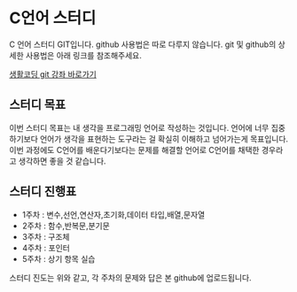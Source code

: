 # C언어 스터디

C 언어 스터디 GIT입니다. github 사용법은 따로 다루지 않습니다. git 및 github의 상세한 사용법은 아래 링크를 참조해주세요.

[생활코딩 git 강좌 바로가기](https://opentutorials.org/course/2708/15465)

## 스터디 목표 

이번 스터디 목표는 내 생각을 프로그래밍 언어로 작성하는 것입니다. 언어에 너무 집중하기보다 언어가 생각을 표현하는 도구라는 걸
확실히 이해하고 넘어가는게 목표입니다. 이번 과정에도 C언어를 배운다기보다는 문제를 해결할 언어로 C언어를 채택한 경우라고 생각하면 
좋을 것 같습니다.

## 스터디 진행표 

 - 1주차 : 변수,선언,연산자,초기화,데이터 타입,배열,문자열 
 - 2주차 : 함수,반복문,분기문
 - 3주차 : 구조체 
 - 4주차 : 포인터 
 - 5주차 : 상기 항목 실습
 
스터디 진도는 위와 같고, 각 주차의 문제와 답은 본 github에 업로드됩니다. 
